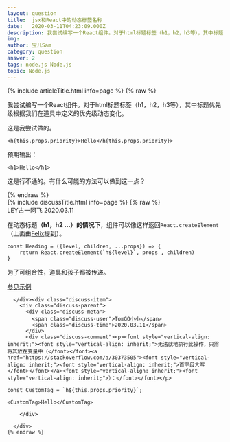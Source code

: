 ```yaml
---
layout: question
title:  jsx和React中的动态标签名称
date:   2020-03-11T04:23:09.000Z
description: 我尝试编写一个React组件。对于html标题标签（h1，h2，h3等），其中标题优先级根据我们在道具中定义的优先级动态变化。这是我尝试做的。<h...
img: 
author: 宝儿Sam
category: question
answer: 2
tags: node.js Node.js
topic: Node.js
---
```

<div class="article-root">
  <div class="article">
    {% include articleTitle.html info=page %}
    {% raw %}
    <div class="article-content"><p><font style="vertical-align: inherit;"><font style="vertical-align: inherit;">我尝试编写一个React组件。</font><font style="vertical-align: inherit;">对于html标题标签（h1，h2，h3等），其中标题优先级根据我们在道具中定义的优先级动态变化。</font></font></p>

<p><font style="vertical-align: inherit;"><font style="vertical-align: inherit;">这是我尝试做的。</font></font></p>

<p><code>&lt;h{this.props.priority}&gt;Hello&lt;/h{this.props.priority}&gt;</code></p>

<p><font style="vertical-align: inherit;"><font style="vertical-align: inherit;">预期输出：</font></font></p>

<p><code>&lt;h1&gt;Hello&lt;/h1&gt;</code></p>

<p><font style="vertical-align: inherit;"><font style="vertical-align: inherit;">这是行不通的。</font><font style="vertical-align: inherit;">有什么可能的方法可以做到这一点？</font></font></p></div>
    {% endraw %}
  </div>

  <div class="discuss-wrapper">
    {% include discussTitle.html info=page %}
    {% raw %}
    <div class="discuss-item">
        <div class="discuss-parent">
          <div class="discuss-meta">
            <span class="discuss-user">LEY古一阿飞</span>
            <span class="discuss-time">2020.03.11</span>
          </div>
          <div class="discuss-comment"><p><font style="vertical-align: inherit;"><font style="vertical-align: inherit;">在动态标题</font></font><strong><font style="vertical-align: inherit;"><font style="vertical-align: inherit;">（h1，h2 ...）的情况下</font></font></strong><font style="vertical-align: inherit;"><font style="vertical-align: inherit;">，组件可以</font><font style="vertical-align: inherit;">像这样</font><font style="vertical-align: inherit;">返回</font></font><code>React.createElement</code><font style="vertical-align: inherit;"><font style="vertical-align: inherit;">（上面由</font></font><a href="https://stackoverflow.com/a/45788598/999248"><font style="vertical-align: inherit;"><font style="vertical-align: inherit;">Felix</font></font></a><font style="vertical-align: inherit;"><font style="vertical-align: inherit;">提到</font><font style="vertical-align: inherit;">）。</font></font></p>

<pre class="lang-js prettyprint-override"><code>const Heading = ({level, children, ...props}) =&gt; {<font></font>
    return React.createElement(`h${level}`, props , children)<font></font>
}<font></font>
</code></pre>

<p><font style="vertical-align: inherit;"><font style="vertical-align: inherit;">为了可组合性，道具和孩子都被传递。</font></font></p>

<p><a href="https://jsfiddle.net/robstarbuck/g9hbdqne/39/" rel="nofollow noreferrer"><font style="vertical-align: inherit;"><font style="vertical-align: inherit;">参见示例</font></font></a></p></div>
        </div>
        
      </div><div class="discuss-item">
        <div class="discuss-parent">
          <div class="discuss-meta">
            <span class="discuss-user">TomGO小小</span>
            <span class="discuss-time">2020.03.11</span>
          </div>
          <div class="discuss-comment"><p><font style="vertical-align: inherit;"><font style="vertical-align: inherit;">无法就地执行此操作，只需将其放在变量中（</font></font><a href="https://stackoverflow.com/a/30373505"><font style="vertical-align: inherit;"><font style="vertical-align: inherit;">首字母大写</font></font></a><font style="vertical-align: inherit;"><font style="vertical-align: inherit;">）：</font></font></p>

<pre><code>const CustomTag = `h${this.props.priority}`;<font></font>
<font></font>
&lt;CustomTag&gt;Hello&lt;/CustomTag&gt;<font></font>
</code></pre></div>
        </div>
        
      </div>
    {% endraw %}
  </div>
<div>
